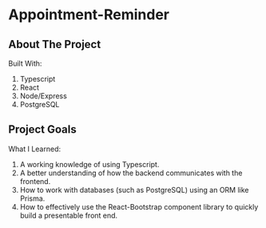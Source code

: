 # Appointment-Reminder #

## About The Project ##
   Built With:
      <ol>
        <li>Typescript</li>
        <li>React</li>
        <li>Node/Express</li>
        <li>PostgreSQL</li>
      </ol>      
     
## Project Goals ##
   What I Learned:
         <ol>
           <li>A working knowledge of using Typescript.</li>
           <li>A better understanding of how the backend communicates with the frontend.</li>
           <li>How to work with databases (such as PostgreSQL) using an ORM like Prisma.</li>
           <li>How to effectively use the React-Bootstrap component library to quickly build a presentable front end.</li>
         </ol>
   
   
   
         
         
         
      
